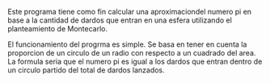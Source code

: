 Este programa tiene como fin calcular una aproximaciondel numero pi en base a la cantidad de dardos que entran en una esfera utilizando el planteamiento de Montecarlo.

El funcionamiento del progrma es simple. Se basa en tener en cuenta la proporcion de un circulo de un radio con respecto a un cuadrado del area. La formula seria que el numero pi es igual a los dardos que entran dentro de un circulo partido del total de dardos lanzados.

